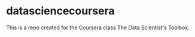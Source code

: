 datasciencecoursera
===================

This is a repo created for the Coursera class The Data Scientist's Toolbox.
